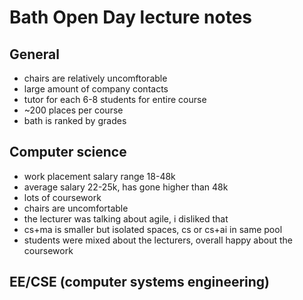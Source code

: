 # Bath Open Day lecture notes

## General
- chairs are relatively uncomftorable
- large amount of company contacts
- tutor for each 6-8 students for entire course
- ~200 places per course
- bath is ranked by grades
## Computer science
- work placement salary range 18-48k
- average salary 22-25k, has gone higher than 48k
-  lots of coursework
- chairs are uncomfortable
- the lecturer was talking about agile, i disliked that
- cs+ma is smaller but isolated spaces, cs or cs+ai in same pool
 - students were mixed about the lecturers, overall happy about the coursework
## EE/CSE (computer systems engineering)










